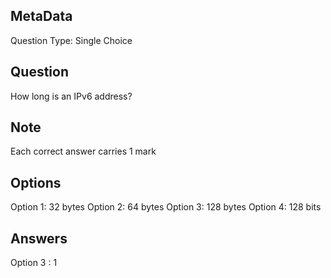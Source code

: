 ## MetaData
Question Type: Single Choice

## Question
How long is an IPv6 address?

## Note
Each correct answer carries 1 mark

## Options
Option 1: 32 bytes
Option 2: 64 bytes
Option 3: 128 bytes
Option 4: 128 bits

## Answers
Option 3 : 1
